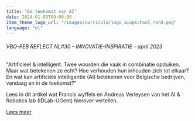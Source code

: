 ```yaml
---
title: "De toekomst van AI"
date: 2024-01-03T09:00:00
item_theme_logo_url: "/images/curricula/logo_aiopschool_rond.png"
language: "nl"
---
```

###### VBO-FEB REFLECT NL#30 - INNOVATIE-INSPIRATIE - april 2023

"Artificieel & intelligent. Twee woorden die vaak in combinatie opduiken. Maar wat betekenen ze echt? Hoe verhouden hun inhouden zich tot elkaar? 
En wat kan artificiële intelligentie (AI) betekenen voor Belgische bedrijven, vandaag en in de toekomst?" 

Lees in dit artikel wat Francis wyffels en Andreas Verleysen van het AI & Robotics lab (IDLab-UGent) hierover vertellen.

[Lees meer](https://issuu.com/vbofeb/docs/288101_nl/s/22945361)
